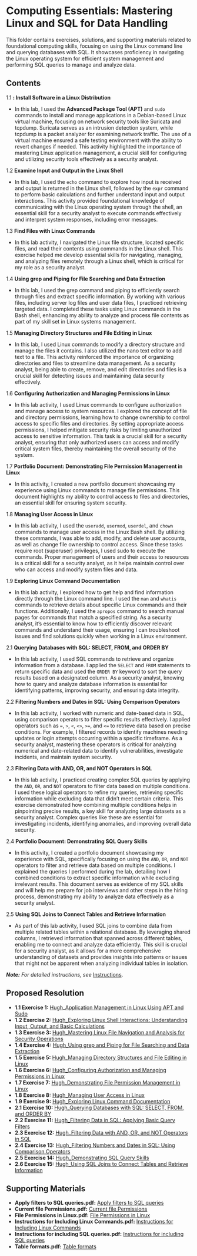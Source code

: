 # Computing Essentials: Mastering Linux and SQL for Data Handling

This folder contains exercises, solutions, and supporting materials related to foundational computing skills, focusing on using the Linux command line and querying databases with SQL. It showcases proficiency in navigating the Linux operating system for efficient system management and performing SQL queries to manage and analyze data.

## Contents
1.1 **: Install Software in a Linux Distribution**
- In this lab, I used the **Advanced Package Tool (APT)** and `sudo` commands to install and manage applications in a Debian-based Linux virtual machine, focusing on network security tools like Suricata and tcpdump. Suricata serves as an intrusion detection system, while tcpdump is a packet analyzer for examining network traffic. The use of a virtual machine ensured a safe testing environment with the ability to revert changes if needed. This activity highlighted the importance of mastering Linux application management, a crucial skill for configuring and utilizing security tools effectively as a security analyst.
  
1.2 **Examine Input and Output in the Linux Shell**
- In this lab, I used the `echo` command to explore how input is received and output is returned in the Linux shell, followed by the `expr` command to perform basic calculations and further understand input and output interactions. This activity provided foundational knowledge of communicating with the Linux operating system through the shell, an essential skill for a security analyst to execute commands effectively and interpret system responses, including error messages.

1.3 **Find Files with Linux Commands**
- In this lab activity, I navigated the Linux file structure, located specific files, and read their contents using commands in the Linux shell. This exercise helped me develop essential skills for navigating, managing, and analyzing files remotely through a Linux shell, which is critical for my role as a security analyst.

1.4 **Using grep and Piping for File Searching and Data Extraction**
- In this lab, I used the grep command and piping to efficiently search through files and extract specific information. By working with various files, including server log files and user data files, I practiced retrieving targeted data. I completed these tasks using Linux commands in the Bash shell, enhancing my ability to analyze and process file contents as part of my skill set in Linux systems management.

1.5 **Managing Directory Structures and File Editing in Linux**
- In this lab, I used Linux commands to modify a directory structure and manage the files it contains. I also utilized the nano text editor to add text to a file. This activity reinforced the importance of organizing directories and files to streamline data management. As a security analyst, being able to create, remove, and edit directories and files is a crucial skill for detecting issues and maintaining data security effectively.

1.6 **Configuring Authorization and Managing Permissions in Linux**
- In this lab activity, I used Linux commands to configure authorization and manage access to system resources. I explored the concept of file and directory permissions, learning how to change ownership to control access to specific files and directories. By setting appropriate access permissions, I helped mitigate security risks by limiting unauthorized access to sensitive information. This task is a crucial skill for a security analyst, ensuring that only authorized users can access and modify critical system files, thereby maintaining the overall security of the system. 

1.7 **Portfolio Document: Demonstrating File Permission Management in Linux**
- In this activity, I created a new portfolio document showcasing my experience using Linux commands to manage file permissions. This document highlights my ability to control access to files and directories, an essential skill for ensuring system security.

1.8 **Managing User Access in Linux**
- In this lab activity, I used the  `useradd`, `usermod`, `userdel`, and `chown` commands to manage user access in the Linux Bash shell. By utilizing these commands, I was able to add, modify, and delete user accounts, as well as change file ownership to control access. Since these tasks require root (superuser) privileges, I used sudo to execute the commands. Proper management of users and their access to resources is a critical skill for a security analyst, as it helps maintain control over who can access and modify system files and data.

1.9 **Exploring Linux Command Documentation**
- In this lab activity, I explored how to get help and find information directly through the Linux command line. I used the `man` and `whatis` commands to retrieve details about specific Linux commands and their functions. Additionally, I used the `apropos` command to search manual pages for commands that match a specified string. As a security analyst, it’s essential to know how to efficiently discover relevant commands and understand their usage, ensuring I can troubleshoot issues and find solutions quickly when working in a Linux environment.

2.1 **Querying Databases with SQL: SELECT, FROM, and ORDER BY**
- In this lab activity, I used SQL commands to retrieve and organize information from a database. I applied the `SELECT` and `FROM` statements to return specific data and used the `ORDER BY` keyword to sort the query results based on a designated column. As a security analyst, knowing how to query and analyze database information is essential for identifying patterns, improving security, and ensuring data integrity.

2.2 **Filtering Numbers and Dates in SQL: Using Comparison Operators**
- In this lab activity, I worked with numeric and date-based data in SQL, using comparison operators to filter specific results effectively. I applied operators such as `=`, `>`, `<`, `<>`, `>=`, and `<=` to retrieve data based on precise conditions. For example, I filtered records to identify machines needing updates or login attempts occurring within a specific timeframe. As a security analyst, mastering these operators is critical for analyzing numerical and date-related data to identify vulnerabilities, investigate incidents, and maintain system security.

2.3 **Filtering Data with AND, OR, and NOT Operators in SQL**
- In this lab activity, I practiced creating complex SQL queries by applying the `AND`, `OR`, and `NOT` operators to filter data based on multiple conditions. I used these logical operators to refine my queries, retrieving specific information while excluding data that didn’t meet certain criteria. This exercise demonstrated how combining multiple conditions helps in pinpointing precise results, a key skill for analyzing large datasets as a security analyst. Complex queries like these are essential for investigating incidents, identifying anomalies, and improving overall data security.

2.4 **Portfolio Document: Demonstrating SQL Query Skills**
- In this activity, I created a portfolio document showcasing my experience with SQL, specifically focusing on using the `AND`, `OR`, and `NOT` operators to filter and retrieve data based on multiple conditions. I explained the queries I performed during the lab, detailing how I combined conditions to extract specific information while excluding irrelevant results. This document serves as evidence of my SQL skills and will help me prepare for job interviews and other steps in the hiring process, demonstrating my ability to analyze data effectively as a security analyst.

2.5 **Using SQL Joins to Connect Tables and Retrieve Information**
- As part of this lab activity, I used SQL joins to combine data from multiple related tables within a relational database. By leveraging shared columns, I retrieved information that spanned across different tables, enabling me to connect and analyze data efficiently. This skill is crucial for a security analyst, as it allows for a more comprehensive understanding of datasets and provides insights into patterns or issues that might not be apparent when analyzing individual tables in isolation.

***Note:** For detailed instructions, see* [Instructions](Instructions.md).

## Proposed Resolution
- **1.1 Exercise 1:** [Hugh_Application Management in Linux Using APT and Sudo](https://github.com/Hugh-Kumbi/Cybersecurity-Portfolio/blob/main/III.%20Linux%20%26%20SQL/1.1%20Hugh_Application%20Management%20in%20Linux%20Using%20APT%20and%20Sudo.md)
- **1.2 Exercise 2:** [Hugh_Exploring Linux Shell Interactions: Understanding Input, Output, and Basic Calculations](https://github.com/Hugh-Kumbi/Cybersecurity-Portfolio/blob/main/III.%20Linux%20%26%20SQL/1.2%20Hugh_Exploring%20Linux%20Shell%20Interactions%3A%20Understanding%20Input%2C%20Output%2C%20and%20Basic%20Calculations.md)
- **1.3 Exercise 3:** [Hugh_Mastering Linux File Navigation and Analysis for Security Operations](https://github.com/Hugh-Kumbi/Cybersecurity-Portfolio/blob/main/III.%20Linux%20%26%20SQL/1.3%20Hugh_Mastering%20Linux%20File%20Navigation%20and%20Analysis%20for%20Security%20Operations.md)
- **1.4 Exercise 4:** [Hugh_Using grep and Piping for File Searching and Data Extraction](https://github.com/Hugh-Kumbi/Cybersecurity-Portfolio/blob/main/III.%20Linux%20%26%20SQL/1.4%20Hugh_Using%20grep%20and%20Piping%20for%20File%20Searching%20and%20Data%20Extraction.md)
- **1.5 Exercise 5:** [Hugh_Managing Directory Structures and File Editing in Linux](https://github.com/Hugh-Kumbi/Cybersecurity-Portfolio/blob/main/III.%20Linux%20%26%20SQL/1.5%20Hugh_Managing%20Directory%20Structures%20and%20File%20Editing%20in%20Linux.md)
- **1.6 Exercise 6:** [Hugh_Configuring Authorization and Managing Permissions in Linux](https://github.com/Hugh-Kumbi/Cybersecurity-Portfolio/blob/main/III.%20Linux%20%26%20SQL/1.6%20Hugh_Configuring%20Authorization%20and%20Managing%20Permissions%20in%20Linux.md)
- **1.7 Exercise 7:** [Hugh_Demonstrating File Permission Management in Linux](https://github.com/Hugh-Kumbi/Cybersecurity-Portfolio/blob/main/III.%20Linux%20%26%20SQL/1.7%20Hugh_Demonstrating%20File%20Permission%20Management%20in%20Linux.pdf)
- **1.8 Exercise 8:** [Hugh_Managing User Access in Linux](https://github.com/Hugh-Kumbi/Cybersecurity-Portfolio/blob/main/III.%20Linux%20%26%20SQL/1.8%20Hugh_Managing%20User%20Access%20in%20Linux.md)
- **1.9 Exercise 9:** [Hugh_Exploring Linux Command Documentation](https://github.com/Hugh-Kumbi/Cybersecurity-Portfolio/blob/main/III.%20Linux%20%26%20SQL/1.9%20Hugh_Exploring%20Linux%20Command%20Documentation.md)
- **2.1 Exercise 10:** [Hugh_Querying Databases with SQL: SELECT, FROM, and ORDER BY](https://github.com/Hugh-Kumbi/Cybersecurity-Portfolio/blob/main/III.%20Linux%20%26%20SQL/2.1%20%20Hugh_Querying%20Databases%20with%20SQL%3A%20SELECT%2C%20FROM%2C%20and%20ORDER%20BY.md)
- **2.2 Exercise 11:** [Hugh_Filtering Data in SQL: Applying Basic Query Filters](https://github.com/Hugh-Kumbi/Cybersecurity-Portfolio/blob/main/III.%20Linux%20%26%20SQL/2.2%20Hugh_Filtering%20Data%20in%20SQL%3A%20Applying%20Basic%20Query%20Filters.md)
- **2.3 Exercise 12:** [Hugh_Filtering Data with AND, OR, and NOT Operators in SQL](https://github.com/Hugh-Kumbi/Cybersecurity-Portfolio/blob/main/III.%20Linux%20%26%20SQL/2.3%20Hugh_Filtering%20Data%20with%20AND%2C%20OR%2C%20and%20NOT%20Operators%20in%20SQL.md)
- **2.4 Exercise 13:** [Hugh_Filtering Numbers and Dates in SQL: Using Comparison Operators](https://github.com/Hugh-Kumbi/Cybersecurity-Portfolio/blob/main/III.%20Linux%20%26%20SQL/2.4%20Hugh_Filtering%20Numbers%20and%20Dates%20in%20SQL%3A%20Using%20Comparison%20Operators.md)
- **2.5 Exercise 14:** [Hugh_Demonstrating SQL Query Skills](https://github.com/Hugh-Kumbi/Cybersecurity-Portfolio/blob/main/III.%20Linux%20%26%20SQL/2.5%20Hugh_Demonstrating%20SQL%20Query%20Skills.pdf)
- **2.6 Exercise 15:** [Hugh_Using SQL Joins to Connect Tables and Retrieve Information](https://github.com/Hugh-Kumbi/Cybersecurity-Portfolio/blob/main/III.%20Linux%20%26%20SQL/2.6%20Hugh_Using%20SQL%20Joins%20to%20Connect%20Tables%20and%20Retrieve%20Information.pdf)

## Supporting Materials
- **Apply filters to SQL queries.pdf:** [Apply filters to SQL queries](https://github.com/Hugh-Kumbi/Cybersecurity-Portfolio/blob/main/III.%20Linux%20%26%20SQL/Apply%20filters%20to%20SQL%20queries.pdf)
- **Current file Permissions.pdf:** [Current file Permissions](https://github.com/Hugh-Kumbi/Cybersecurity-Portfolio/blob/main/III.%20Linux%20%26%20SQL/Current%20file%20Permissions.pdf)
- **File Permissions in Linux.pdf:** [File Permissions in Linux](https://github.com/Hugh-Kumbi/Cybersecurity-Portfolio/blob/main/III.%20Linux%20%26%20SQL/File%20Permissions%20in%20Linux.pdf)
- **Instructions for Including Linux Commands.pdf:** [Instructions for Including Linux Commands](https://github.com/Hugh-Kumbi/Cybersecurity-Portfolio/blob/main/III.%20Linux%20%26%20SQL/Instructions%20for%20Including%20Linux%20Commands.pdf)
- **Instructions for including SQL queries.pdf:** [Instructions for including SQL queries](https://github.com/Hugh-Kumbi/Cybersecurity-Portfolio/blob/main/III.%20Linux%20%26%20SQL/Instructions%20for%20including%20SQL%20queries.pdf)
- **Table formats.pdf:** [Table formats](https://github.com/Hugh-Kumbi/Cybersecurity-Portfolio/blob/main/III.%20Linux%20%26%20SQL/Table%20formats.pdf)
